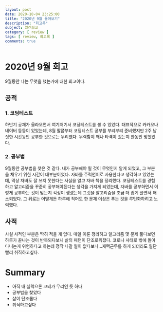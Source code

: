 ```yaml
---
layout: post
date: 2020-10-04 23:25:00
title: "2020년 9월 돌아보기"
description: "회고록"
subject: 월간회고
category: [ review ]
tags: [ review, 회고록 ]
comments: true
---
```


# 2020년 9월 회고

9월동안 나는 무엇을 했는가에 대한 회고이다.

## 공적

### 1. 코딩테스트

하반기 공채가 올라오면서 여기저기서 코딩테스트를 볼 수 있었다. 대표적으로 카카오나 네이버 등등이 있었는데, 8월 말쯤부터 코딩테스트 공부를 부랴부랴 준비했지만 2주 남짓한 시간동안 공부한 것으로는 무리였다. 무력함이 꽤나 타격이 컸는지 한동안 멍했었다.

### 2. 공부법

9월동안 공부법을 찾은 것 같다. 내가 공부해야 될 것이 무엇인지 알게 되었고, 그 부분을 채우기 위한 시간이 대부분이었다. 자바를 주력언어로 사용한다고 생각하고 있었는데, 막상 자바도 잘 쓰지 못한다는 사실을 알고 자바 책을 정리했다. 코딩테스트를 경험하고 알고리즘을 꾸준히 공부해야된다는 생각을 가지게 되었는데, 자바를 공부하면서 이렇게 공부하는 것이 맞는지 걱정이 생겼는데 그것을 알고리즘을 조금 더 쉽게 풀면서 해소되었다. 그 뒤로는 어떻게든 하루에 적어도 한 문제 이상은 푸는 것을 루틴화하려고 노력했다.

## 사적

사실 사적인 부분은 딱히 적을 게 없다. 매일 이론 정리하고 알고리즘 몇 문제 풀다보면 하루가 끝나는 것이 반복되다보니 삶의 패턴이 단조로워졌다. 코로나 사태로 밖에 돌아다니는게 위험하다고 하는데 정작 나갈 일이 없다보니...재택근무를 하게 되더라도 일단 빨리 취직하고싶다.

# Summary

+ 아직 내 실력으론 코테가 무리인 듯 하다
+ 공부법을 찾았다
+ 삶이 단조롭다
+ 취직하고싶다
